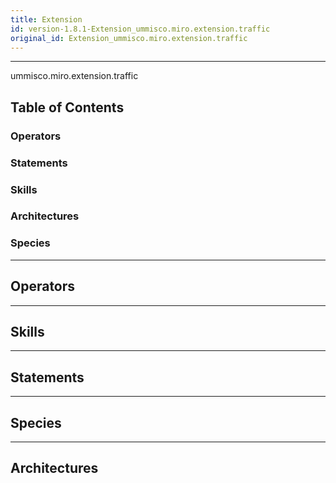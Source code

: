 ```yaml
---
title: Extension
id: version-1.8.1-Extension_ummisco.miro.extension.traffic
original_id: Extension_ummisco.miro.extension.traffic
---
```



----

 ummisco.miro.extension.traffic

## Table of Contents
### Operators


### Statements


### Skills


### Architectures



### Species



----

## Operators
	

----

## Skills
	

----

## Statements
		
	
----

## Species
	
	
----

## Architectures 
	